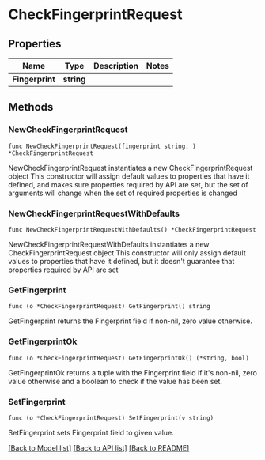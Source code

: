 # CheckFingerprintRequest

## Properties

Name | Type | Description | Notes
------------ | ------------- | ------------- | -------------
**Fingerprint** | **string** |  | 

## Methods

### NewCheckFingerprintRequest

`func NewCheckFingerprintRequest(fingerprint string, ) *CheckFingerprintRequest`

NewCheckFingerprintRequest instantiates a new CheckFingerprintRequest object
This constructor will assign default values to properties that have it defined,
and makes sure properties required by API are set, but the set of arguments
will change when the set of required properties is changed

### NewCheckFingerprintRequestWithDefaults

`func NewCheckFingerprintRequestWithDefaults() *CheckFingerprintRequest`

NewCheckFingerprintRequestWithDefaults instantiates a new CheckFingerprintRequest object
This constructor will only assign default values to properties that have it defined,
but it doesn't guarantee that properties required by API are set

### GetFingerprint

`func (o *CheckFingerprintRequest) GetFingerprint() string`

GetFingerprint returns the Fingerprint field if non-nil, zero value otherwise.

### GetFingerprintOk

`func (o *CheckFingerprintRequest) GetFingerprintOk() (*string, bool)`

GetFingerprintOk returns a tuple with the Fingerprint field if it's non-nil, zero value otherwise
and a boolean to check if the value has been set.

### SetFingerprint

`func (o *CheckFingerprintRequest) SetFingerprint(v string)`

SetFingerprint sets Fingerprint field to given value.



[[Back to Model list]](../README.md#documentation-for-models) [[Back to API list]](../README.md#documentation-for-api-endpoints) [[Back to README]](../README.md)


